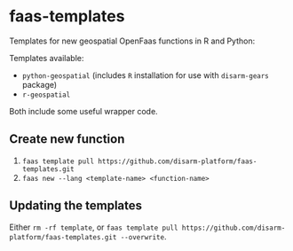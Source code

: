 # faas-templates
Templates for new geospatial OpenFaas functions in R and Python:

Templates available:
- `python-geospatial` (includes `R` installation for use with `disarm-gears` package)
- `r-geospatial`

Both include some useful wrapper code.

## Create new function

1. `faas template pull https://github.com/disarm-platform/faas-templates.git`
2. `faas new --lang <template-name> <function-name>`


## Updating the templates

Either `rm -rf template`, or `faas template pull https://github.com/disarm-platform/faas-templates.git --overwrite`.


